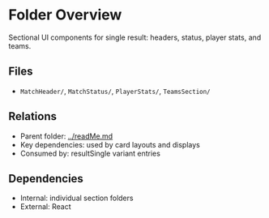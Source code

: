# Folder Overview

Sectional UI components for single result: headers, status, player stats, and teams.

## Files

- `MatchHeader/`, `MatchStatus/`, `PlayerStats/`, `TeamsSection/`

## Relations

- Parent folder: [../readMe.md](../readMe.md)
- Key dependencies: used by card layouts and displays
- Consumed by: resultSingle variant entries

## Dependencies

- Internal: individual section folders
- External: React
